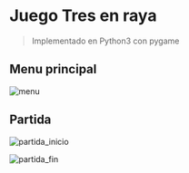 
# Juego Tres en raya

> Implementado en Python3 con pygame

## Menu principal

![menu](https://user-images.githubusercontent.com/49992904/147679162-95cad87a-a53f-4a5a-a84e-954e97e8f7a5.png)

## Partida

![partida_inicio](https://user-images.githubusercontent.com/49992904/147679171-9a52d8e4-89af-41a5-9e9b-a3048b39b647.png)

![partida_fin](https://user-images.githubusercontent.com/49992904/147679179-eff60609-ecbb-486a-8a61-630e23dcf466.png)
